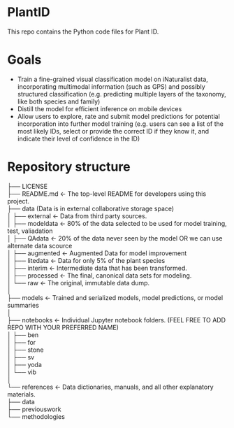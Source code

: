 # PlantID
This repo contains the Python code files for Plant ID. 


# Goals
- Train a fine-grained visual classification model on iNaturalist data, incorporating multimodal information (such as GPS) and possibly structured classification (e.g. predicting multiple layers of the taxonomy, like both species and family)
- Distill the model for efficient inference on mobile devices
- Allow users to explore, rate and submit model predictions for potential incorporation into further model training (e.g. users can see a list of the most likely IDs, select or provide the correct ID if they know it, and indicate their level of confidence in the ID)


# Repository structure
├── LICENSE <br>
├── README.md          <- The top-level README for developers using this project. <br>
├── data (Data is in external collaborative storage space)<br>
│   ├── external       <- Data from third party sources.<br>
│   ├── modeldata      <- 80% of the data selected to be used for model training, test, valiadation <br>
│   ├── QAdata         <- 20% of the data never seen by the model OR we can use alternate data scource <br>
│   ├── augmented      <- Augmented Data for model improvement <br>
│   ├── litedata       <- Data for only 5% of the plant species <br>
│   ├── interim        <- Intermediate data that has been transformed. <br>
│   ├── processed      <- The final, canonical data sets for modeling. <br>
│   └── raw            <- The original, immutable data dump. <br>
│<br>
├── models             <- Trained and serialized models, model predictions, or model summaries<br>
│<br>
├── notebooks          <- Individual Jupyter notebook folders. (FEEL FREE TO ADD REPO WITH YOUR PREFERRED NAME) <br>
│   ├── ben<br>
│   ├── for<br>
│   ├── stone<br>
│   ├── sv<br>
│   ├── yoda<br>
│   └── vib<br>
│<br>
└──  references         <- Data dictionaries, manuals, and all other explanatory materials. <br>
    ├── data <br>
    ├── previouswork <br>
    └── methodologies <br>